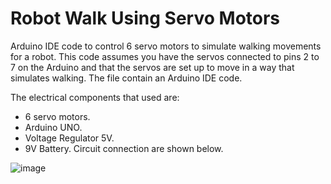 # Robot Walk Using Servo Motors
 Arduino IDE code to control 6 servo motors to simulate walking movements for a robot. This code assumes you have the servos connected to pins 2 to 7 on the Arduino and that the servos are set up to move in a way that simulates walking. 
The file contain an Arduino IDE code.

The electrical components that used are:
- 6 servo motors.
- Arduino UNO.
- Voltage Regulator 5V.
- 9V Battery.
Circuit connection are shown below.

![image](https://github.com/AFrado/Robot-Walk-Using-Servo-Motors/assets/174622127/05ccf347-c01b-4ad4-a448-0d632eb8f782)
